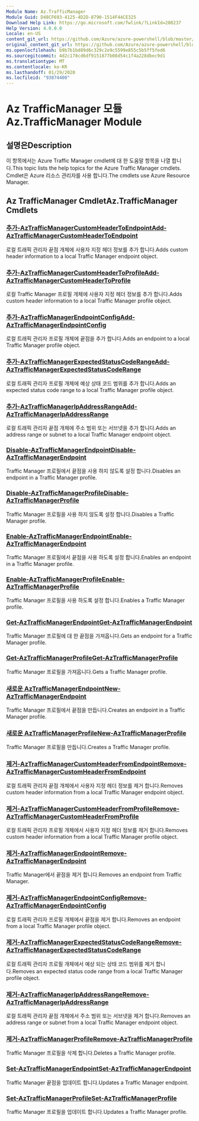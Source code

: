 ```yaml
---
Module Name: Az.TrafficManager
Module Guid: D48CF693-4125-4D2D-8790-1514F44CE325
Download Help Link: https://go.microsoft.com/fwlink/?LinkId=280237
Help Version: 4.0.0.0
Locale: en-US
content_git_url: https://github.com/Azure/azure-powershell/blob/master/src/TrafficManager/TrafficManager/help/Az.TrafficManager.md
original_content_git_url: https://github.com/Azure/azure-powershell/blob/master/src/TrafficManager/TrafficManager/help/Az.TrafficManager.md
ms.openlocfilehash: b9b7b1bd89d6c329c2e9c5599e855c5b5ff5fed6
ms.sourcegitcommit: 4d2c178cd6df9151877b08d54c1f4a228dbec9d1
ms.translationtype: MT
ms.contentlocale: ko-KR
ms.lasthandoff: 01/29/2020
ms.locfileid: "93874400"
---
```

# <span data-ttu-id="03442-101">Az TrafficManager 모듈</span><span class="sxs-lookup"><span data-stu-id="03442-101">Az.TrafficManager Module</span></span>
## <span data-ttu-id="03442-102">설명은</span><span class="sxs-lookup"><span data-stu-id="03442-102">Description</span></span>
<span data-ttu-id="03442-103">이 항목에서는 Azure Traffic Manager cmdlet에 대 한 도움말 항목을 나열 합니다.</span><span class="sxs-lookup"><span data-stu-id="03442-103">This topic lists the help topics for the Azure Traffic Manager cmdlets.</span></span> <span data-ttu-id="03442-104">Cmdlet은 Azure 리소스 관리자를 사용 합니다.</span><span class="sxs-lookup"><span data-stu-id="03442-104">The cmdlets use Azure Resource Manager.</span></span>

## <span data-ttu-id="03442-105">Az TrafficManager Cmdlet</span><span class="sxs-lookup"><span data-stu-id="03442-105">Az.TrafficManager Cmdlets</span></span>
### [<span data-ttu-id="03442-106">추가-AzTrafficManagerCustomHeaderToEndpoint</span><span class="sxs-lookup"><span data-stu-id="03442-106">Add-AzTrafficManagerCustomHeaderToEndpoint</span></span>](Add-AzTrafficManagerCustomHeaderToEndpoint.md)
<span data-ttu-id="03442-107">로컬 트래픽 관리자 끝점 개체에 사용자 지정 헤더 정보를 추가 합니다.</span><span class="sxs-lookup"><span data-stu-id="03442-107">Adds custom header information to a local Traffic Manager endpoint object.</span></span>

### [<span data-ttu-id="03442-108">추가-AzTrafficManagerCustomHeaderToProfile</span><span class="sxs-lookup"><span data-stu-id="03442-108">Add-AzTrafficManagerCustomHeaderToProfile</span></span>](Add-AzTrafficManagerCustomHeaderToProfile.md)
<span data-ttu-id="03442-109">로컬 Traffic Manager 프로필 개체에 사용자 지정 헤더 정보를 추가 합니다.</span><span class="sxs-lookup"><span data-stu-id="03442-109">Adds custom header information to a local Traffic Manager profile object.</span></span>

### [<span data-ttu-id="03442-110">추가-AzTrafficManagerEndpointConfig</span><span class="sxs-lookup"><span data-stu-id="03442-110">Add-AzTrafficManagerEndpointConfig</span></span>](Add-AzTrafficManagerEndpointConfig.md)
<span data-ttu-id="03442-111">로컬 트래픽 관리자 프로필 개체에 끝점을 추가 합니다.</span><span class="sxs-lookup"><span data-stu-id="03442-111">Adds an endpoint to a local Traffic Manager profile object.</span></span>

### [<span data-ttu-id="03442-112">추가-AzTrafficManagerExpectedStatusCodeRange</span><span class="sxs-lookup"><span data-stu-id="03442-112">Add-AzTrafficManagerExpectedStatusCodeRange</span></span>](Add-AzTrafficManagerExpectedStatusCodeRange.md)
<span data-ttu-id="03442-113">로컬 트래픽 관리자 프로필 개체에 예상 상태 코드 범위를 추가 합니다.</span><span class="sxs-lookup"><span data-stu-id="03442-113">Adds an expected status code range to a local Traffic Manager profile object.</span></span>

### [<span data-ttu-id="03442-114">추가-AzTrafficManagerIpAddressRange</span><span class="sxs-lookup"><span data-stu-id="03442-114">Add-AzTrafficManagerIpAddressRange</span></span>](Add-AzTrafficManagerIpAddressRange.md)
<span data-ttu-id="03442-115">로컬 트래픽 관리자 끝점 개체에 주소 범위 또는 서브넷을 추가 합니다.</span><span class="sxs-lookup"><span data-stu-id="03442-115">Adds an address range or subnet to a local Traffic Manager endpoint object.</span></span>

### [<span data-ttu-id="03442-116">Disable-AzTrafficManagerEndpoint</span><span class="sxs-lookup"><span data-stu-id="03442-116">Disable-AzTrafficManagerEndpoint</span></span>](Disable-AzTrafficManagerEndpoint.md)
<span data-ttu-id="03442-117">Traffic Manager 프로필에서 끝점을 사용 하지 않도록 설정 합니다.</span><span class="sxs-lookup"><span data-stu-id="03442-117">Disables an endpoint in a Traffic Manager profile.</span></span>

### [<span data-ttu-id="03442-118">Disable-AzTrafficManagerProfile</span><span class="sxs-lookup"><span data-stu-id="03442-118">Disable-AzTrafficManagerProfile</span></span>](Disable-AzTrafficManagerProfile.md)
<span data-ttu-id="03442-119">Traffic Manager 프로필을 사용 하지 않도록 설정 합니다.</span><span class="sxs-lookup"><span data-stu-id="03442-119">Disables a Traffic Manager profile.</span></span>

### [<span data-ttu-id="03442-120">Enable-AzTrafficManagerEndpoint</span><span class="sxs-lookup"><span data-stu-id="03442-120">Enable-AzTrafficManagerEndpoint</span></span>](Enable-AzTrafficManagerEndpoint.md)
<span data-ttu-id="03442-121">Traffic Manager 프로필에서 끝점을 사용 하도록 설정 합니다.</span><span class="sxs-lookup"><span data-stu-id="03442-121">Enables an endpoint in a Traffic Manager profile.</span></span>

### [<span data-ttu-id="03442-122">Enable-AzTrafficManagerProfile</span><span class="sxs-lookup"><span data-stu-id="03442-122">Enable-AzTrafficManagerProfile</span></span>](Enable-AzTrafficManagerProfile.md)
<span data-ttu-id="03442-123">Traffic Manager 프로필을 사용 하도록 설정 합니다.</span><span class="sxs-lookup"><span data-stu-id="03442-123">Enables a Traffic Manager profile.</span></span>

### [<span data-ttu-id="03442-124">Get-AzTrafficManagerEndpoint</span><span class="sxs-lookup"><span data-stu-id="03442-124">Get-AzTrafficManagerEndpoint</span></span>](Get-AzTrafficManagerEndpoint.md)
<span data-ttu-id="03442-125">Traffic Manager 프로필에 대 한 끝점을 가져옵니다.</span><span class="sxs-lookup"><span data-stu-id="03442-125">Gets an endpoint for a Traffic Manager profile.</span></span>

### [<span data-ttu-id="03442-126">Get-AzTrafficManagerProfile</span><span class="sxs-lookup"><span data-stu-id="03442-126">Get-AzTrafficManagerProfile</span></span>](Get-AzTrafficManagerProfile.md)
<span data-ttu-id="03442-127">Traffic Manager 프로필을 가져옵니다.</span><span class="sxs-lookup"><span data-stu-id="03442-127">Gets a Traffic Manager profile.</span></span>

### [<span data-ttu-id="03442-128">새로운 AzTrafficManagerEndpoint</span><span class="sxs-lookup"><span data-stu-id="03442-128">New-AzTrafficManagerEndpoint</span></span>](New-AzTrafficManagerEndpoint.md)
<span data-ttu-id="03442-129">Traffic Manager 프로필에서 끝점을 만듭니다.</span><span class="sxs-lookup"><span data-stu-id="03442-129">Creates an endpoint in a Traffic Manager profile.</span></span>

### [<span data-ttu-id="03442-130">새로운 AzTrafficManagerProfile</span><span class="sxs-lookup"><span data-stu-id="03442-130">New-AzTrafficManagerProfile</span></span>](New-AzTrafficManagerProfile.md)
<span data-ttu-id="03442-131">Traffic Manager 프로필을 만듭니다.</span><span class="sxs-lookup"><span data-stu-id="03442-131">Creates a Traffic Manager profile.</span></span>

### [<span data-ttu-id="03442-132">제거-AzTrafficManagerCustomHeaderFromEndpoint</span><span class="sxs-lookup"><span data-stu-id="03442-132">Remove-AzTrafficManagerCustomHeaderFromEndpoint</span></span>](Remove-AzTrafficManagerCustomHeaderFromEndpoint.md)
<span data-ttu-id="03442-133">로컬 트래픽 관리자 끝점 개체에서 사용자 지정 헤더 정보를 제거 합니다.</span><span class="sxs-lookup"><span data-stu-id="03442-133">Removes custom header information from a local Traffic Manager endpoint object.</span></span>

### [<span data-ttu-id="03442-134">제거-AzTrafficManagerCustomHeaderFromProfile</span><span class="sxs-lookup"><span data-stu-id="03442-134">Remove-AzTrafficManagerCustomHeaderFromProfile</span></span>](Remove-AzTrafficManagerCustomHeaderFromProfile.md)
<span data-ttu-id="03442-135">로컬 트래픽 관리자 프로필 개체에서 사용자 지정 헤더 정보를 제거 합니다.</span><span class="sxs-lookup"><span data-stu-id="03442-135">Removes custom header information from a local Traffic Manager profile object.</span></span>

### [<span data-ttu-id="03442-136">제거-AzTrafficManagerEndpoint</span><span class="sxs-lookup"><span data-stu-id="03442-136">Remove-AzTrafficManagerEndpoint</span></span>](Remove-AzTrafficManagerEndpoint.md)
<span data-ttu-id="03442-137">Traffic Manager에서 끝점을 제거 합니다.</span><span class="sxs-lookup"><span data-stu-id="03442-137">Removes an endpoint from Traffic Manager.</span></span>

### [<span data-ttu-id="03442-138">제거-AzTrafficManagerEndpointConfig</span><span class="sxs-lookup"><span data-stu-id="03442-138">Remove-AzTrafficManagerEndpointConfig</span></span>](Remove-AzTrafficManagerEndpointConfig.md)
<span data-ttu-id="03442-139">로컬 트래픽 관리자 프로필 개체에서 끝점을 제거 합니다.</span><span class="sxs-lookup"><span data-stu-id="03442-139">Removes an endpoint from a local Traffic Manager profile object.</span></span>

### [<span data-ttu-id="03442-140">제거-AzTrafficManagerExpectedStatusCodeRange</span><span class="sxs-lookup"><span data-stu-id="03442-140">Remove-AzTrafficManagerExpectedStatusCodeRange</span></span>](Remove-AzTrafficManagerExpectedStatusCodeRange.md)
<span data-ttu-id="03442-141">로컬 트래픽 관리자 프로필 개체에서 예상 되는 상태 코드 범위를 제거 합니다.</span><span class="sxs-lookup"><span data-stu-id="03442-141">Removes an expected status code range from a local Traffic Manager profile object.</span></span>

### [<span data-ttu-id="03442-142">제거-AzTrafficManagerIpAddressRange</span><span class="sxs-lookup"><span data-stu-id="03442-142">Remove-AzTrafficManagerIpAddressRange</span></span>](Remove-AzTrafficManagerIpAddressRange.md)
<span data-ttu-id="03442-143">로컬 트래픽 관리자 끝점 개체에서 주소 범위 또는 서브넷을 제거 합니다.</span><span class="sxs-lookup"><span data-stu-id="03442-143">Removes an address range or subnet from a local Traffic Manager endpoint object.</span></span>

### [<span data-ttu-id="03442-144">제거-AzTrafficManagerProfile</span><span class="sxs-lookup"><span data-stu-id="03442-144">Remove-AzTrafficManagerProfile</span></span>](Remove-AzTrafficManagerProfile.md)
<span data-ttu-id="03442-145">Traffic Manager 프로필을 삭제 합니다.</span><span class="sxs-lookup"><span data-stu-id="03442-145">Deletes a Traffic Manager profile.</span></span>

### [<span data-ttu-id="03442-146">Set-AzTrafficManagerEndpoint</span><span class="sxs-lookup"><span data-stu-id="03442-146">Set-AzTrafficManagerEndpoint</span></span>](Set-AzTrafficManagerEndpoint.md)
<span data-ttu-id="03442-147">Traffic Manager 끝점을 업데이트 합니다.</span><span class="sxs-lookup"><span data-stu-id="03442-147">Updates a Traffic Manager endpoint.</span></span>

### [<span data-ttu-id="03442-148">Set-AzTrafficManagerProfile</span><span class="sxs-lookup"><span data-stu-id="03442-148">Set-AzTrafficManagerProfile</span></span>](Set-AzTrafficManagerProfile.md)
<span data-ttu-id="03442-149">Traffic Manager 프로필을 업데이트 합니다.</span><span class="sxs-lookup"><span data-stu-id="03442-149">Updates a Traffic Manager profile.</span></span>

